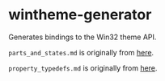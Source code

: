 # wintheme-generator

Generates bindings to the Win32 theme API.

`parts_and_states.md` is originally from [here](https://raw.githubusercontent.com/MicrosoftDocs/win32/docs/desktop-src/Controls/parts-and-states.md).

`property_typedefs.md` is originally from [here](https://raw.githubusercontent.com/MicrosoftDocs/win32/docs/desktop-src/Controls/property-typedefs.md).